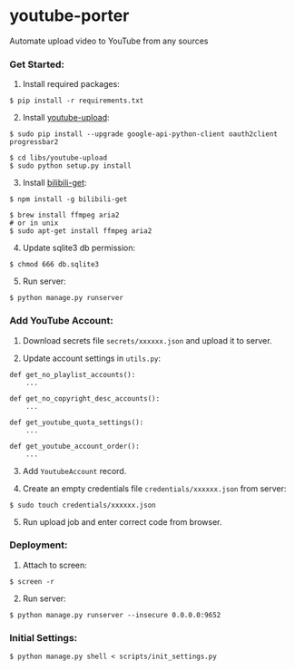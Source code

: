 # youtube-porter
Automate upload video to YouTube from any sources

### Get Started:

1. Install required packages:
```
$ pip install -r requirements.txt
```

2. Install [youtube-upload](https://github.com/tokland/youtube-upload):
```
$ sudo pip install --upgrade google-api-python-client oauth2client progressbar2

$ cd libs/youtube-upload
$ sudo python setup.py install
```

3. Install [bilibili-get](https://github.com/kamikat/bilibili-get):
```
$ npm install -g bilibili-get

$ brew install ffmpeg aria2
# or in unix
$ sudo apt-get install ffmpeg aria2
```

4. Update sqlite3 db permission:
```
$ chmod 666 db.sqlite3
```

5. Run server:
```
$ python manage.py runserver
```

### Add YouTube Account:

1. Download secrets file `secrets/xxxxxx.json` and upload it to server.

2. Update account settings in `utils.py`:
```
def get_no_playlist_accounts():
    ...

def get_no_copyright_desc_accounts():
    ...

def get_youtube_quota_settings():
    ...

def get_youtube_account_order():
    ...
```

3. Add `YoutubeAccount` record.

4. Create an empty credentials file `credentials/xxxxxx.json` from server:
```
$ sudo touch credentials/xxxxxx.json
```

5. Run upload job and enter correct code from browser.

### Deployment:

1. Attach to screen:
```
$ screen -r
```

2. Run server:
```
$ python manage.py runserver --insecure 0.0.0.0:9652
```

### Initial Settings:
```
$ python manage.py shell < scripts/init_settings.py
```
